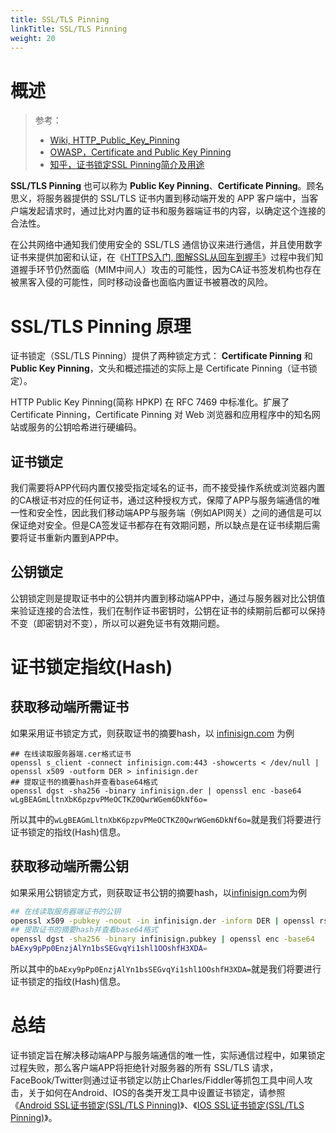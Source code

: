```yaml
---
title: SSL/TLS Pinning
linkTitle: SSL/TLS Pinning
weight: 20
---
```


# 概述

> 参考：
>
> - [Wiki, HTTP_Public_Key_Pinning](https://en.wikipedia.org/wiki/HTTP_Public_Key_Pinning)
> - [OWASP，Certificate and Public Key Pinning](https://owasp.org/www-community/controls/Certificate_and_Public_Key_Pinning)
> - [知乎，证书锁定SSL Pinning简介及用途](https://zhuanlan.zhihu.com/p/58204817)

**SSL/TLS Pinning** 也可以称为 **Public Key Pinning**、**Certificate Pinning**。顾名思义，将服务器提供的 SSL/TLS 证书内置到移动端开发的 APP 客户端中，当客户端发起请求时，通过比对内置的证书和服务器端证书的内容，以确定这个连接的合法性。

在公共网络中通知我们使用安全的 SSL/TLS 通信协议来进行通信，并且使用数字证书来提供加密和认证，在《[HTTPS入门, 图解SSL从回车到握手](https://link.zhihu.com/?target=https%3A//www.infinisign.com/faq/ssl-hello-process)》过程中我们知道握手环节仍然面临（MIM中间人）攻击的可能性，因为CA证书签发机构也存在被黑客入侵的可能性，同时移动设备也面临内置证书被篡改的风险。

# SSL/TLS Pinning 原理

证书锁定（SSL/TLS Pinning）提供了两种锁定方式： **Certificate Pinning** 和 **Public Key Pinning**，文头和概述描述的实际上是 Certificate Pinning（证书锁定）。

HTTP Public Key Pinning(简称 HPKP) 在 RFC 7469 中标准化。扩展了 Certificate Pinning，Certificate Pinning 对 Web 浏览器和应用程序中的知名网站或服务的公钥哈希进行硬编码。

## 证书锁定

我们需要将APP代码内置仅接受指定域名的证书，而不接受操作系统或浏览器内置的CA根证书对应的任何证书，通过这种授权方式，保障了APP与服务端通信的唯一性和安全性，因此我们移动端APP与服务端（例如API网关）之间的通信是可以保证绝对安全。但是CA签发证书都存在有效期问题，所以缺点是在证书续期后需要将证书重新内置到APP中。

## 公钥锁定

公钥锁定则是提取证书中的公钥并内置到移动端APP中，通过与服务器对比公钥值来验证连接的合法性，我们在制作证书密钥时，公钥在证书的续期前后都可以保持不变（即密钥对不变），所以可以避免证书有效期问题。

# 证书锁定指纹(Hash)

## 获取移动端所需证书

如果采用证书锁定方式，则获取证书的摘要hash，以 [infinisign.com](https://link.zhihu.com/?target=https%3A//www.infinisign.com/infinisign.com) 为例

```text
## 在线读取服务器端.cer格式证书
openssl s_client -connect infinisign.com:443 -showcerts < /dev/null | openssl x509 -outform DER > infinisign.der
## 提取证书的摘要hash并查看base64格式
openssl dgst -sha256 -binary infinisign.der | openssl enc -base64
wLgBEAGmLltnXbK6pzpvPMeOCTKZ0QwrWGem6DkNf6o=
```

所以其中的`wLgBEAGmLltnXbK6pzpvPMeOCTKZ0QwrWGem6DkNf6o=`就是我们将要进行证书锁定的指纹(Hash)信息。

## 获取移动端所需公钥

如果采用公钥锁定方式，则获取证书公钥的摘要hash，以[infinisign.com](https://link.zhihu.com/?target=https%3A//www.infinisign.com/infinisign.com)为例

```bash
## 在线读取服务器端证书的公钥
openssl x509 -pubkey -noout -in infinisign.der -inform DER | openssl rsa -outform DER -pubin -in /dev/stdin 2>/dev/null > infinisign.pubkey
## 提取证书的摘要hash并查看base64格式
openssl dgst -sha256 -binary infinisign.pubkey | openssl enc -base64
bAExy9pPp0EnzjAlYn1bsSEGvqYi1shl1OOshfH3XDA=
```

所以其中的`bAExy9pPp0EnzjAlYn1bsSEGvqYi1shl1OOshfH3XDA=`就是我们将要进行证书锁定的指纹(Hash)信息。

# 总结

证书锁定旨在解决移动端APP与服务端通信的唯一性，实际通信过程中，如果锁定过程失败，那么客户端APP将拒绝针对服务器的所有 SSL/TLS 请求，FaceBook/Twitter则通过证书锁定以防止Charles/Fiddler等抓包工具中间人攻击，关于如何在Android、IOS的各类开发工具中设置证书锁定，请参照《[Android SSL证书锁定(SSL/TLS Pinning)](https://link.zhihu.com/?target=https%3A//www.infinisign.com/faq/what-is-ssl-pinning%23)》、《[IOS SSL证书锁定(SSL/TLS Pinning)](https://link.zhihu.com/?target=https%3A//www.infinisign.com/faq/ios-ssl-pinning-three-method)》。
